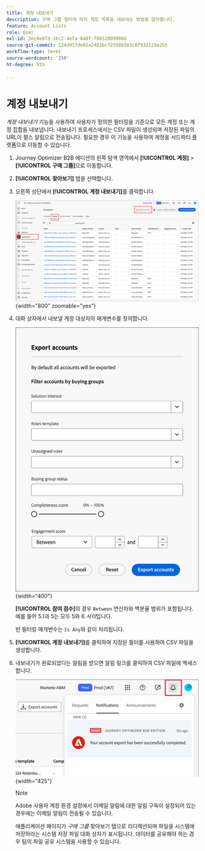```yaml
---
title: 계정 내보내기
description: 구매 그룹 필터에 따라 계정 목록을 내보내는 방법을 알아봅니다.
feature: Account Lists
role: User
exl-id: 3ec8e8fd-1bc2-4efa-840f-f06520099060
source-git-commit: 124d917de02a2481bcf2558b381c0f932129a255
workflow-type: tm+mt
source-wordcount: '250'
ht-degree: 91%

---
```


# 계정 내보내기

_계정 내보내기_ 기능을 사용하여 사용자가 정의한 필터링을 기준으로 모든 계정 또는 계정 집합을 내보냅니다. 내보내기 프로세스에서는 CSV 파일이 생성되며 저장된 파일의 URL이 펄스 알림으로 전송됩니다. 필요한 경우 이 기능을 사용하여 계정을 서드파티 플랫폼으로 이동할 수 있습니다.

1. Journey Optimizer B2B 에디션의 왼쪽 탐색 영역에서 **[!UICONTROL 계정]** > **[!UICONTROL 구매 그룹]**&#x200B;으로 이동합니다.

1. **[!UICONTROL 찾아보기]** 탭을 선택합니다.

1. 오른쪽 상단에서 **[!UICONTROL 계정 내보내기]**&#x200B;를 클릭합니다.

   ![계정 세부 정보 편집](./assets/export-accounts.png){width="800" zoomable="yes"}

1. 대화 상자에서 내보낼 계정 대상자의 매개변수를 정의합니다.

   ![계정 대상자 필터링 지정](./assets/export-accounts-dialog.png){width="400"}

   **[!UICONTROL 참여 점수]**&#x200B;의 경우 `Between` 연산자와 백분율 범위가 포함됩니다. 예를 들어 5.1과 5는 모두 5와 6 _사이_&#x200B;입니다.

   빈 필터링 매개변수는 `Is Any`와 같이 처리됩니다.

1. **[!UICONTROL 계정 내보내기]**&#x200B;를 클릭하여 지정된 필터를 사용하여 CSV 파일을 생성합니다.

1. 내보내기가 완료되었다는 알림을 받으면 알림 링크를 클릭하여 CSV 파일에 액세스합니다.

   ![알림을 클릭하여 내보낸 계정 목록 CSV 파일 다운로드](./assets/export-accounts-notification.png){width="425"}

   >[!NOTE]
   >
   >Adobe 사용자 계정 환경 설정에서 이메일 알림에 대한 알림 구독이 설정되어 있는 경우에는 이메일 알림이 전송될 수 있습니다.

   애플리케이션 페이지가 _구매 그룹_ 찾아보기 탭으로 리디렉션되며 파일을 시스템에 저장하라는 시스템 저장 파일 대화 상자가 표시됩니다. 데이터를 공유해야 하는 경우 팀의 파일 공유 시스템을 사용할 수 있습니다.
